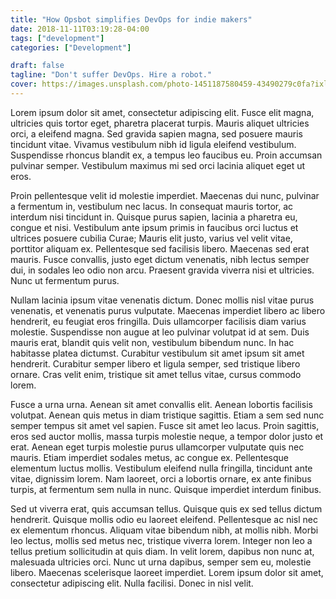 ```yaml
---
title: "How Opsbot simplifies DevOps for indie makers"
date: 2018-11-11T03:19:28-04:00
tags: ["development"]
categories: ["Development"]

draft: false
tagline: "Don't suffer DevOps. Hire a robot."
cover: https://images.unsplash.com/photo-1451187580459-43490279c0fa?ixlib=rb-0.3.5&ixid=eyJhcHBfaWQiOjEyMDd9&s=3f6e5055d9ad1d603fd364c11823d026
---
```


Lorem ipsum dolor sit amet, consectetur adipiscing elit. Fusce elit magna, ultricies quis tortor eget, pharetra placerat turpis. Mauris aliquet ultricies orci, a eleifend magna. Sed gravida sapien magna, sed posuere mauris tincidunt vitae. Vivamus vestibulum nibh id ligula eleifend vestibulum. Suspendisse rhoncus blandit ex, a tempus leo faucibus eu. Proin accumsan pulvinar semper. Vestibulum maximus mi sed orci lacinia aliquet eget ut eros.

Proin pellentesque velit id molestie imperdiet. Maecenas dui nunc, pulvinar a fermentum in, vestibulum nec lacus. In consequat mauris tortor, ac interdum nisi tincidunt in. Quisque purus sapien, lacinia a pharetra eu, congue et nisi. Vestibulum ante ipsum primis in faucibus orci luctus et ultrices posuere cubilia Curae; Mauris elit justo, varius vel velit vitae, porttitor aliquam ex. Pellentesque sed facilisis libero. Maecenas sed erat mauris. Fusce convallis, justo eget dictum venenatis, nibh lectus semper dui, in sodales leo odio non arcu. Praesent gravida viverra nisi et ultricies. Nunc ut fermentum purus.

Nullam lacinia ipsum vitae venenatis dictum. Donec mollis nisl vitae purus venenatis, et venenatis purus vulputate. Maecenas imperdiet libero ac libero hendrerit, eu feugiat eros fringilla. Duis ullamcorper facilisis diam varius molestie. Suspendisse non augue at leo pulvinar volutpat id at sem. Duis mauris erat, blandit quis velit non, vestibulum bibendum nunc. In hac habitasse platea dictumst. Curabitur vestibulum sit amet ipsum sit amet hendrerit. Curabitur semper libero et ligula semper, sed tristique libero ornare. Cras velit enim, tristique sit amet tellus vitae, cursus commodo lorem.

Fusce a urna urna. Aenean sit amet convallis elit. Aenean lobortis facilisis volutpat. Aenean quis metus in diam tristique sagittis. Etiam a sem sed nunc semper tempus sit amet vel sapien. Fusce sit amet leo lacus. Proin sagittis, eros sed auctor mollis, massa turpis molestie neque, a tempor dolor justo et erat. Aenean eget turpis molestie purus ullamcorper vulputate quis nec mauris. Etiam imperdiet sodales metus, ac congue ex. Pellentesque elementum luctus mollis. Vestibulum eleifend nulla fringilla, tincidunt ante vitae, dignissim lorem. Nam laoreet, orci a lobortis ornare, ex ante finibus turpis, at fermentum sem nulla in nunc. Quisque imperdiet interdum finibus.

Sed ut viverra erat, quis accumsan tellus. Quisque quis ex sed tellus dictum hendrerit. Quisque mollis odio eu laoreet eleifend. Pellentesque ac nisl nec ex elementum rhoncus. Aliquam vitae bibendum nibh, at mollis nibh. Morbi leo lectus, mollis sed metus nec, tristique viverra lorem. Integer non leo a tellus pretium sollicitudin at quis diam. In velit lorem, dapibus non nunc at, malesuada ultricies orci. Nunc ut urna dapibus, semper sem eu, molestie libero. Maecenas scelerisque laoreet imperdiet. Lorem ipsum dolor sit amet, consectetur adipiscing elit. Nulla facilisi. Donec in nisl velit.